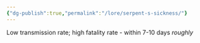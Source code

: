 ```yaml
---
{"dg-publish":true,"permalink":"/lore/serpent-s-sickness/"}
---
```


Low transmission rate; high fatality rate - within 7-10 days *roughly*